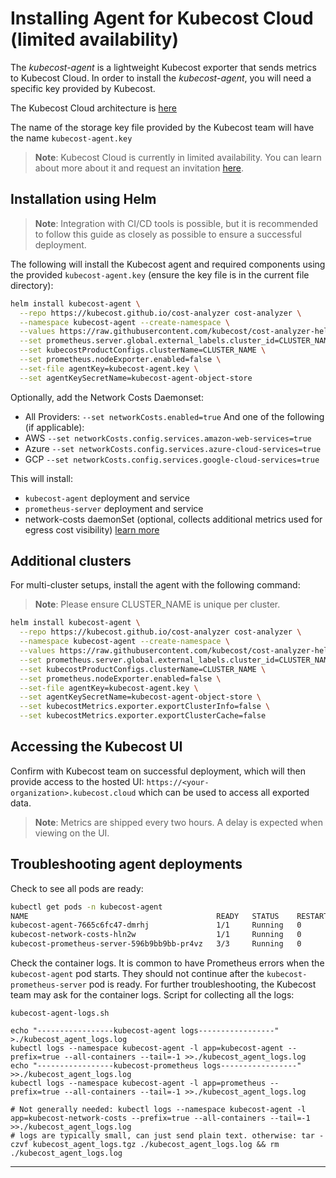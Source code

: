 # Installing Agent for Kubecost Cloud (limited availability)

The _kubecost-agent_ is a lightweight Kubecost exporter that sends metrics to Kubecost Cloud. In order to install the _kubecost-agent_, you will need a specific key provided by Kubecost.

The Kubecost Cloud architecture is [here](kubecost-cloud-architecture.md)

The name of the storage key file provided by the Kubecost team will have the name `kubecost-agent.key`

> **Note**: Kubecost Cloud is currently in limited availability. You can learn about more about it and request an invitation [here](https://www.kubecost.com/kubecost-cloud-limited-availability/).

## Installation using Helm

> **Note**: Integration with CI/CD tools is possible, but it is recommended to follow this guide as closely as possible to ensure a successful deployment.


The following will install the Kubecost agent and required components using the provided `kubecost-agent.key` (ensure the key file is in the current file directory):

```bash
helm install kubecost-agent \
  --repo https://kubecost.github.io/cost-analyzer cost-analyzer \
  --namespace kubecost-agent --create-namespace \
  --values https://raw.githubusercontent.com/kubecost/cost-analyzer-helm-chart/develop/cost-analyzer/values-agent.yaml \
  --set prometheus.server.global.external_labels.cluster_id=CLUSTER_NAME \
  --set kubecostProductConfigs.clusterName=CLUSTER_NAME \
  --set prometheus.nodeExporter.enabled=false \
  --set-file agentKey=kubecost-agent.key \
  --set agentKeySecretName=kubecost-agent-object-store
```

Optionally, add the Network Costs Daemonset:
* All Providers: `--set networkCosts.enabled=true`
And one of the following (if applicable):
* AWS `--set networkCosts.config.services.amazon-web-services=true`
* Azure `--set networkCosts.config.services.azure-cloud-services=true`
* GCP `--set networkCosts.config.services.google-cloud-services=true`

This will install:

* `kubecost-agent` deployment and service
* `prometheus-server` deployment and service
* network-costs daemonSet (optional, collects additional metrics used for egress cost visibility) [learn more](network-allocation.md)

## Additional clusters

For multi-cluster setups, install the agent with the following command:

> **Note**: Please ensure CLUSTER\_NAME is unique per cluster.

```bash
helm install kubecost-agent \
  --repo https://kubecost.github.io/cost-analyzer cost-analyzer \
  --namespace kubecost-agent --create-namespace \
  --values https://raw.githubusercontent.com/kubecost/cost-analyzer-helm-chart/develop/cost-analyzer/values-agent.yaml \
  --set prometheus.server.global.external_labels.cluster_id=CLUSTER_NAME \
  --set kubecostProductConfigs.clusterName=CLUSTER_NAME \
  --set prometheus.nodeExporter.enabled=false \
  --set-file agentKey=kubecost-agent.key \
  --set agentKeySecretName=kubecost-agent-object-store \
  --set kubecostMetrics.exporter.exportClusterInfo=false \
  --set kubecostMetrics.exporter.exportClusterCache=false
```

## Accessing the Kubecost UI

Confirm with Kubecost team on successful deployment, which will then provide access to the hosted UI: `https://<your-organization>.kubecost.cloud` which can be used to access all exported data.

> **Note**: Metrics are shipped every two hours. A delay is expected when viewing on the UI.

## Troubleshooting agent deployments

Check to see all pods are ready:

```bash
kubectl get pods -n kubecost-agent
NAME                                          READY   STATUS    RESTARTS   AGE
kubecost-agent-7665c6fc47-dmrhj               1/1     Running   0          25h
kubecost-network-costs-hln2w                  1/1     Running   0          25h
kubecost-prometheus-server-596b9bb9bb-pr4vz   3/3     Running   0          25h
```

Check the container logs. It is common to have Prometheus errors when the `kubecost-agent` pod starts. They should not continue after the `kubecost-prometheus-server` pod is ready. For further troubleshooting, the Kubecost team may ask for the container logs. Script for collecting all the logs:

`kubecost-agent-logs.sh`

```
echo "-----------------kubecost-agent logs-----------------" >./kubecost_agent_logs.log
kubectl logs --namespace kubecost-agent -l app=kubecost-agent --prefix=true --all-containers --tail=-1 >>./kubecost_agent_logs.log
echo "-----------------kubecost-prometheus logs-----------------" >>./kubecost_agent_logs.log
kubectl logs --namespace kubecost-agent -l app=prometheus --prefix=true --all-containers --tail=-1 >>./kubecost_agent_logs.log

# Not generally needed: kubectl logs --namespace kubecost-agent -l app=kubecost-network-costs --prefix=true --all-containers --tail=-1 >>./kubecost_agent_logs.log
# logs are typically small, can just send plain text. otherwise: tar -czvf kubecost_agent_logs.tgz ./kubecost_agent_logs.log && rm ./kubecost_agent_logs.log
```

***

